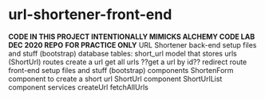 # url-shortener-front-end

**CODE IN THIS PROJECT INTENTIONALLY MIMICKS ALCHEMY CODE LAB DEC 2020 REPO**
**FOR PRACTICE ONLY**
URL Shortener
back-end
setup files and stuff (bootstrap)
database
tables: short_url
model that stores urls (ShortUrl)
routes
create a url
get all urls
??get a url by id??
redirect route
front-end
setup files and stuff (bootstrap)
components
ShortenForm component to create a short url
ShortUrl component
ShortUrlList component
services
createUrl
fetchAllUrls
